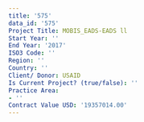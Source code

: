 ```yaml
---
title: '575'
data_id: '575'
Project Title: MOBIS_EADS-EADS ll
Start Year: ''
End Year: '2017'
ISO3 Code: ''
Region: ''
Country: ''
Client/ Donor: USAID
Is Current Project? (true/false): ''
Practice Area:
- ''
Contract Value USD: '19357014.00'
---
```


